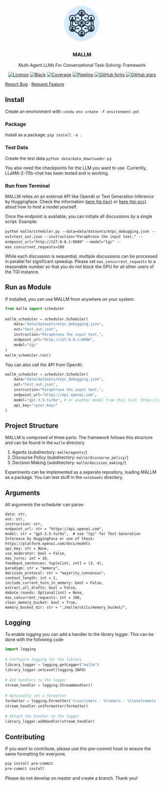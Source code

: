 <br />
<p align="center">
<a><img src="image/mallm.webp" alt="MALLM" width="128" height="128" title="FawnRescue"></a>
  <h3 align="center">MALLM</h3>
  <p align="center">
    Multi-Agent LLMs For Conversational Task-Solving: Framework<br />
    <p align="center">
  <a href="https://github.com/Multi-Agent-LLMs/mallm/blob/main/LICENSE"><img src="https://img.shields.io/github/license/Multi-Agent-LLMs/mallm" alt="License"></a>
  <a href="https://github.com/psf/black"><img src="https://img.shields.io/badge/code%20style-black-000000.svg" alt="Black"></a>
  <a href="https://codecov.io/gh/Multi-Agent-LLMs/mallm"><img src="https://codecov.io/gh/Multi-Agent-LLMs/mallm/graph/badge.svg?token=CBUZTPV5KA" alt="Coverage"></a>
  <a href="https://github.com/Multi-Agent-LLMs/mallm/actions/workflows/python-package.yml"><img src="https://github.com/Multi-Agent-LLMs/mallm/actions/workflows/python-package.yml/badge.svg" alt="Pipeline"></a>
  <a href="https://github.com/Multi-Agent-LLMs/mallm/network/members"><img src="https://img.shields.io/github/forks/Multi-Agent-LLMs/mallm?style=social" alt="GitHub forks"></a>
  <a href="https://github.com/Multi-Agent-LLMs/mallm/stargazers"><img src="https://img.shields.io/github/stars/Multi-Agent-LLMs/mallm?style=social" alt="GitHub stars"></a>
</p>
    <p>
    <a href="https://github.com/Multi-Agent-LLMs/mallm/issues">Report Bug</a>
    ·
    <a href="https://github.com/Multi-Agent-LLMs/mallm/issues">Request Feature</a>
    </p>
  </p>
</p>

## Install

Create an environment with:
`conda env create -f environment.yml`

### Package
Install as a package:
`pip install -e .`

### Test Data
Create the test data
`python data/data_downloader.py`

You also need the checkpoints for the LLM you want to use. Currently, LLaMA-2-70b-chat has been tested and is working.

### Run from Terminal
MALLM relies on an external API like OpenAI or Text Generation Inference by Huggingface.
Check the information [here (tg-hpc)](https://github.com/Multi-Agent-LLMs/tgi-hpc) or [here (tgi-scc)](https://github.com/Multi-Agent-LLMs/tgi-scc) about how to host a model yourself.

Once the endpoint is available, you can initiate all discussions by a single script. Example:

`python mallm/scheduler.py --data=data/datasets/etpc_debugging.json --out=test_out.json --instruction="Paraphrase the input text." --endpoint_url="http://127.0.0.1:8080" --model="tgi" --max_concurrent_requests=100`

While each discussion is sequential, multiple discussions can be processed in parallel for significant speedup. Please set `max_concurrent_requests` to a reasonable number so that you do not block the GPU for all other users of the TGI instance.

## Run as Module
If installed, you can use MALLM from anywhere on your system:
```py
from mallm import scheduler

mallm_scheduler = scheduler.Scheduler(
    data="data/datasets/etpc_debugging.json",
    out="test_out.json",
    instruction="Paraphrase the input text.",
    endpoint_url="http://127.0.0.1:8080",
    model="tgi"
)
mallm_scheduler.run()
```

You can also call the API from OpenAI:
```py
mallm_scheduler = scheduler.Scheduler(
    data="data/datasets/etpc_debugging.json",
    out="test_out.json",
    instruction="Paraphrase the input text.",
    endpoint_url="https://api.openai.com",
    model="gpt-3.5-turbo", # or another model from this list: https://platform.openai.com/docs/models
    api_key="<your-key>"
)
```

## Project Structure

MALLM is composed of three parts:
The framework follows this structure and can be found in the `mallm` directory.

1) Agents (subdirectory: `mallm/agents/`)
2) Discourse Policy (subdirectory: `mallm/discourse_policy/`)
3) Decision Making (subdirectory: `mallm/decision_making/`)

Experiments can be implemented as a seperate repository, loading MALLM as a package.
You can test stuff in the `notebooks` directory.

## Arguments

All arguments the scheduler can parse:
```
data: str,
out: str,
instruction: str,
endpoint_url: str = "https://api.openai.com",
model: str = "gpt-3.5-turbo",  # use "tgi" for Text Generation Inference by HuggingFace or one of these: https://platform.openai.com/docs/models
api_key: str = None,
use_moderator: bool = False,
max_turns: int = 10,
feedback_sentences: tuple[int, int] = (3, 4),
paradigm: str = "memory",
decision_protocol: str = "majority_consensus",
context_length: int = 1,
include_current_turn_in_memory: bool = False,
extract_all_drafts: bool = False,
debate_rounds: Optional[int] = None,
max_concurrent_requests: int = 100,
clear_memory_bucket: bool = True,
memory_bucket_dir: str = "./mallm/utils/memory_bucket/",
```

## Logging

To enable logging you can add a handler to the library logger. This can be done with the following code

```py
import logging

# Configure logging for the library
library_logger = logging.getLogger("mallm")
library_logger.setLevel(logging.INFO)

# Add handlers to the logger
stream_handler = logging.StreamHandler()

# Optionally set a formatter
formatter = logging.Formatter('%(asctime)s - %(name)s - %(levelname)s - %(message)s')
stream_handler.setFormatter(formatter)

# Attach the handler to the logger
library_logger.addHandler(stream_handler)
```

## Contributing
If you want to contribute, please use this pre-commit hook to ensure the same formatting for everyone.
```bash
pip install pre-commit
pre-commit install
```
Please do not develop on master and create a branch. Thank you!
